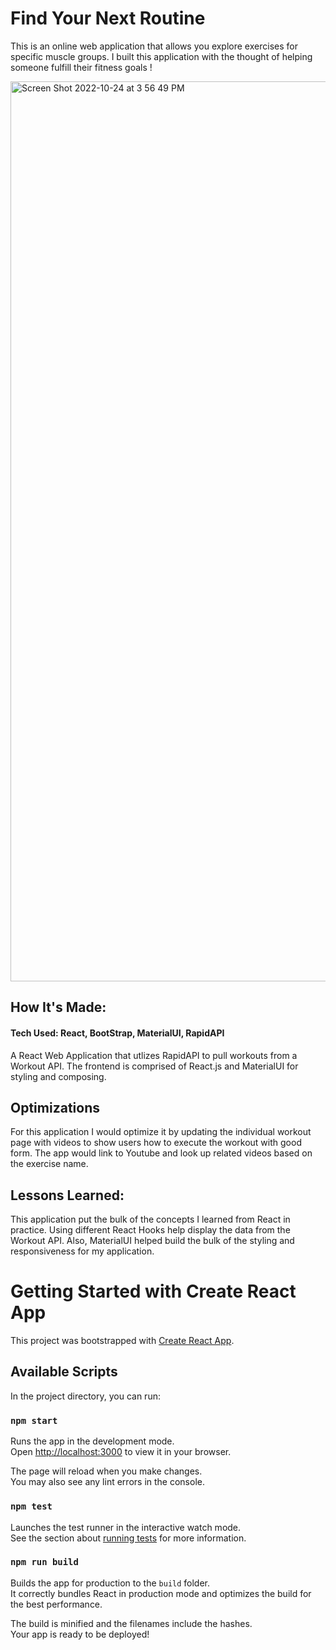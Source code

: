 
<h1> Find Your Next Routine</h1>

<p> 
  This is an online web application that allows you explore exercises for specific muscle groups. I built this application with the thought of helping someone fulfill their fitness goals !
</p> 


<img width="1440" alt="Screen Shot 2022-10-24 at 3 56 49 PM" src="https://github.com/DeCodeTheMatrix03/Workout-Explorer/blob/main/ezgif.com-gif-maker%20(3).gif"
     alt="Screenshot of the homepage">

<h2> How It's Made:</h2>

<h4>Tech Used: React, BootStrap, MaterialUI, RapidAPI </h4>
<p> A React Web Application that utlizes RapidAPI to pull workouts from a Workout API. The frontend is comprised of React.js and MaterialUI for styling and composing. 

<h2> Optimizations</h2>

<p> For this application I would optimize it by updating the individual workout page with videos to show users how to execute the workout with good form. The app would link to Youtube and look up related videos based on the exercise name.</p>

<h2> Lessons Learned:</h2>
<p> This application put the bulk of the concepts I learned from React in practice. Using different React Hooks help display the data from the Workout API. Also, MaterialUI helped build the bulk of the styling and responsiveness for my application.
</p>




# Getting Started with Create React App

This project was bootstrapped with [Create React App](https://github.com/facebook/create-react-app).

## Available Scripts

In the project directory, you can run:

### `npm start`

Runs the app in the development mode.\
Open [http://localhost:3000](http://localhost:3000) to view it in your browser.

The page will reload when you make changes.\
You may also see any lint errors in the console.

### `npm test`

Launches the test runner in the interactive watch mode.\
See the section about [running tests](https://facebook.github.io/create-react-app/docs/running-tests) for more information.

### `npm run build`

Builds the app for production to the `build` folder.\
It correctly bundles React in production mode and optimizes the build for the best performance.

The build is minified and the filenames include the hashes.\
Your app is ready to be deployed!


